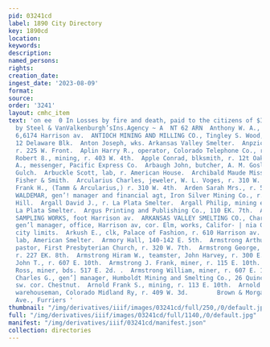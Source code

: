 ```yaml
---
pid: 03241cd
label: 1890 City Directory
key: 1890cd
location: 
keywords: 
description: 
named_persons: 
rights: 
creation_date: 
ingest_date: '2023-08-09'
format: 
source: 
order: '3241'
layout: cmhc_item
text: 'on ee  0 In Losses by fire and death, paid to the citizens of $I5 00 Leadville
  by Steel & VanValkenburgh’sIns.Agency ~ A  NT 62 ARN  Anthony W. A., mining, r.
  6,6174 Harrison av.  ANTIOCH MINING AND MILLING CO., Tingley S. Wood, gen’l manager,
  12 Delaware Blk.  Anton Joseph, wks. Arkansas Valley Smelter.  Anpzicek Anton, lab,
  r. 225 W. Front.  Aplin Harry R., operator, Colorado Telephone Co., r. 403 W. 4th.  Aplin
  Robert 8., mining, r. 403 W. 4th.  Apple Conrad, blksmith, r. 12t Oak.  Apted E.
  A., messenger, Pacific Express Co.  Arbaugh John, butcher, A. M. Goslen, r. Georgia
  Gulch.  Arbuckle Scott, lab, r. American House.  Archibald Maude Miss, clk, Daniels,
  Fisher & Smith.  Arcularius Charles, jeweler, W. L. Voges, r. 310 W. 4th.  Areularius
  Frank H., (Tamm & Arcularius,) r. 310 W. 4th.  Arden Sarah Mrs., r. 507 E. 10th.  ARENS
  WALDEMAR, gen’! manager and financial agt, Iron Silver Mining Co., r. at mine Iron
  Hill.  Argall David J., r. La Plata Smelter.  Argall Philip, mining engineer, r.
  La Plata Smelter.  Argus Printing and Publishing Co., 110 EK. 7th.  AEKANSAS VALLEY
  SAMPLING WORKS, foot Harrison av.  ARKANSAS VALLEY SMELTING CO., Charies T. Limberg,
  gen’l manager, office, Harrison av, cor. Elm, works, Califor- | nia Gulch, W. of
  city limits.  Arkush E., clk, Palace of Fashion, r. 610 Harrison av. ‘  Arler Richard,
  lab, American Smelter.  Armory Hall, 140-142 E. 5th.  Armstrong Arthur E. Rev.,
  pastor, First Presbyterian Church, r. 320 W. 7th.  Armstrong George, conductor,
  r. 227 EK. 8th.  Armstrong Hiram W., teamster, John Harvey, r. 300 E. 11th.  Armstrong
  John T., r. 607 E. 10th.  Armstrong J. Frank, miner, r. 115 E. 10th.  Armstrong
  Ross, miner, bds. 517 E. 2d. .  Armstrong William, miner, r. 607 E. 10th. ,  Arnold
  Charles G., gen’] manager, Humboldt Mining and Smelting Co., 26 Quincy Blk, r. Spruce,
  sw. cor. Chestnut.  Arnold Frank S., mining, r. 113 E. 10th.  Arnold Frederick A.,
  warehouseman, Colorado Midland Ry, r. 409 W. 3d.        Brown & Morgan, 313 Harrison
  Ave., Furriers '
thumbnail: "/img/derivatives/iiif/images/03241cd/full/250,/0/default.jpg"
full: "/img/derivatives/iiif/images/03241cd/full/1140,/0/default.jpg"
manifest: "/img/derivatives/iiif/03241cd/manifest.json"
collection: directories
---
```

